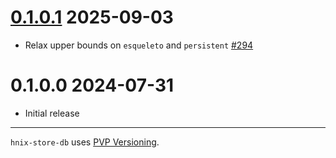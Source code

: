 # [0.1.0.1](https://github.com/haskell-nix/hnix-store/compare/db-0.1.0.0...db-0.1.0.1) 2025-09-03

* Relax upper bounds on `esqueleto` and `persistent` [#294](https://github.com/haskell-nix/hnix-store/pull/294)

# 0.1.0.0 2024-07-31

* Initial release

---

`hnix-store-db` uses [PVP Versioning][1].

[1]: https://pvp.haskell.org
